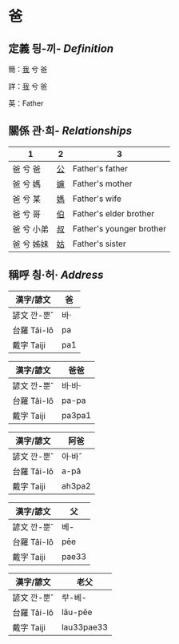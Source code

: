 # 爸
## 定義 딍-끼- _Definition_
簡：[我](member1.md) 兮 爸

詳：[我](member1.md) 兮 爸

英：Father

## 關係 관·희- _Relationships_

1|2|3
--- | --- | --- 
爸 兮 爸 | [公](member8.md) | Father's father
爸 兮 媽 | [嫲](member9.md) | Father's mother
爸 兮 某 | [媽](member3.md) | Father's wife
爸 兮 哥 | [伯](member10.md) | Father's elder brother
爸 兮 小弟 | [叔](member11.md) | Father's younger brother
爸 兮 姊妹 | [姑](member12.md) | Father's sister


## 稱呼 칑·허· _Address_

漢字/諺文 | 爸
--- | ---
諺文 깐-뿐ˆ | 바·
台羅 Tâi-lô | pa
戴字 Taiji | pa1


漢字/諺文 | 爸爸
--- | ---
諺文 깐-뿐ˆ | 바·바·
台羅 Tâi-lô | pa-pa
戴字 Taiji | pa3pa1


漢字/諺文 | 阿爸
--- | ---
諺文 깐-뿐ˆ | 아·바ˆ
台羅 Tâi-lô | a-pâ
戴字 Taiji | ah3pa2


漢字/諺文 | 父
--- | ---
諺文 깐-뿐ˆ | 베-
台羅 Tâi-lô | pēe
戴字 Taiji | pae33


漢字/諺文 | 老父
--- | ---
諺文 깐-뿐ˆ | ᄅᅷ-베-
台羅 Tâi-lô | lāu-pēe
戴字 Taiji | lau33pae33


